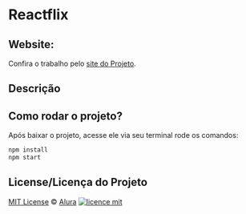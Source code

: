 # Reactflix

## Website: 

Confira o trabalho pelo [site do Projeto](https://.com).


## Descrição


## Como rodar o projeto?

Após baixar o projeto, acesse ele via seu terminal rode os comandos:

```sh
npm install
npm start
```


## License/Licença do Projeto
[MIT License](./LICENSE) © [Alura](http://alura.com.br/)
[![licence mit](https://img.shields.io/badge/licence-MIT-blue.svg)](https://github.com/imersao-alura/aluraflix/blob/master/LICENSE)

